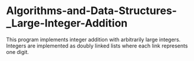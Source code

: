 # Algorithms-and-Data-Structures-_Large-Integer-Addition

This program implements integer addition with arbitrarily large integers.
Integers are implemented as doubly linked lists where each link represents one digit. 
